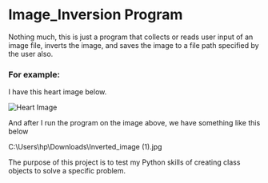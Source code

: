 # Image_Inversion Program

Nothing much, this is just a program that collects or reads user input of an image file, inverts the image, and saves the image to a file path specified by the user also. 
### For example: 
I have this heart image below.

![Heart Image](C:\Users\hp\Pictures\heart2.png)

And after I run the program on the image above, we have something like this below

C:\Users\hp\Downloads\Inverted_image (1).jpg

The purpose of this project is to test my Python skills of creating class objects to solve a specific problem.
